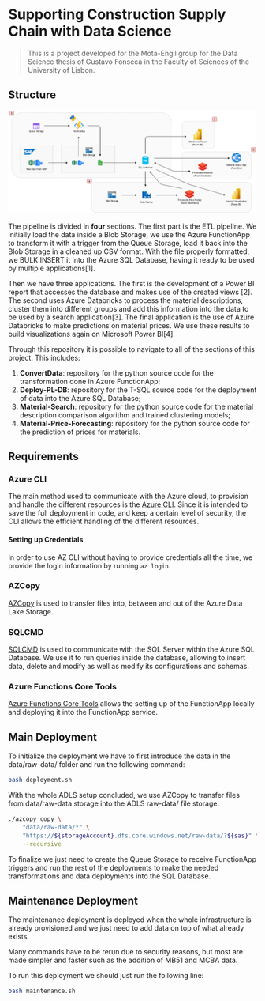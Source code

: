 # Supporting Construction Supply Chain with Data Science

> This is a project developed for the Mota-Engil group for the Data Science thesis of Gustavo Fonseca in the Faculty of Sciences of the University of Lisbon.

## Structure



<div align="center">
  <img src="images/pipeline.png">
</div>

The pipeline is divided in **four** sections. The first part is the ETL pipeline. We initially load the data inside a Blob Storage, we use the Azure FunctionApp to transform it with a trigger from the Queue Storage, load it back into the Blob Storage in a cleaned up CSV format. With the file properly formatted, we BULK INSERT it into the Azure SQL Database, having it ready to be used by multiple applications[1].

Then we have three applications. The first is the development of a Power BI report that accesses the database and makes use of the created views [2]. The second uses Azure Databricks to process the material descriptions, cluster them into different groups and add this information into the data to be used by a search application[3]. The final application is the use of Azure Databricks to make predictions on material prices. We use these results to build visualizations again on Microsoft Power BI[4].

Through this repository it is possible to navigate to all of the sections of this project. This includes:

1. **ConvertData**: repository for the python source code for the transformation done in Azure FunctionApp;
2. **Deploy-PL-DB**: repository for the T-SQL source code for the deployment of data into the Azure SQL Database;
3. **Material-Search**: repository for the python source code for the material description comparison algorithm and trained clustering models;
4. **Material-Price-Forecasting**: repository for the python source code for the prediction of prices for materials.

## Requirements

### Azure CLI
The main method used to communicate with the Azure cloud, to provision and handle the different resources is the [Azure CLI](https://docs.microsoft.com/en-us/cli/azure/install-azure-cli). Since it is intended to save the full deployment in code, and keep a certain level of security, the CLI allows the efficient handling of the different resources.

#### Setting up Credentials
In order to use AZ CLI without having to provide credentials all the time, we provide the login information by running `az login`.

### AZCopy
[AZCopy](https://docs.microsoft.com/en-us/azure/storage/common/storage-use-azcopy-v10) is used to transfer files into, between and out of the Azure Data Lake Storage. 

### SQLCMD
[SQLCMD](https://docs.microsoft.com/en-us/sql/tools/sqlcmd-utility?view=sql-server-ver15) is used to communicate with the SQL Server within the Azure SQL Database. We use it to run queries inside the database, allowing to insert data, delete and modify as well as modify its configurations and schemas.

### Azure Functions Core Tools
[Azure Functions Core Tools](https://docs.microsoft.com/en-us/azure/azure-functions/functions-run-local?tabs=linux%2Ccsharp%2Cbash) allows the setting up of the FunctionApp locally and deploying it into the FunctionApp service. 
## Main Deployment

To initialize the deployment we have to first introduce the data in the data/raw-data/ folder and run the following command:
```bash
bash deployment.sh
```

With the whole ADLS setup concluded, we use AZCopy to transfer files from data/raw-data storage into the ADLS raw-data/ file storage. 

```bash
./azcopy copy \
    "data/raw-data/*" \
    "https://${storageAccount}.dfs.core.windows.net/raw-data/?${sas}" \
    --recursive
```

To finalize we just need to create the Queue Storage to receive FunctionApp triggers and run the rest of the deployments to make the needed transformations and data deployments into the SQL Database.

## Maintenance Deployment

The maintenance deployment is deployed when the whole infrastructure is already provisioned and we just need to add data on top of what already exists.

Many commands have to be rerun due to security reasons, but most are made simpler and faster such as the addition of MB51 and MCBA data.

To run this deployment we should just run the following line:
```bash
bash maintenance.sh
```







